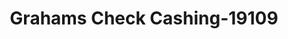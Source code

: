 ---
f_zip-code: 1105
f_state-code: MA
title: Grahams Check Cashing-19109
f_phone: 413-737-0405
f_city-only: Springfield
f_address: 239 Dwight Street Ext Springfield
f_location-unique-id: '19109'
slug: grahams-check-cashing-19109
updated-on: '2024-05-30T13:46:58.046Z'
created-on: '2024-05-30T13:36:59.803Z'
published-on: '2024-05-30T13:54:32.469Z'
f_city-state: cms/city/springfield-ma.md
f_company: cms/company/grahams-check-cashing.md
f_state: cms/state/massachusetts.md
layout: '[payday-loan].html'
tags: payday-loan
---